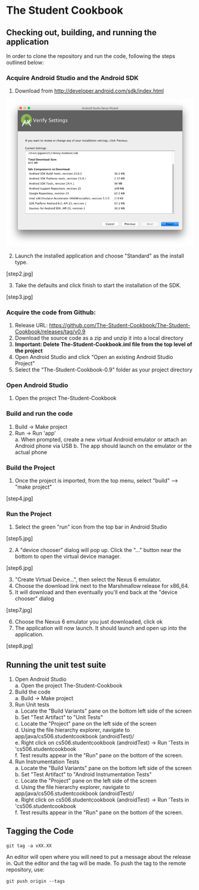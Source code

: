# The Student Cookbook

## Checking out, building, and running the application

In order to clone the repository and run the code, following the steps outlined below:

### Acquire Android Studio and the Android SDK  
  1. Download from http://developer.android.com/sdk/index.html  
  
  ![step1.jpg](https://raw.githubusercontent.com/The-Student-Cookbook/The-Student-Cookbook/master/doc-img/step3.jpg)
  
  2. Launch the installed application and choose "Standard" as the install type.  
  
  [step2.jpg]
  
  3. Take the defaults and click finish to start the installation of the SDK.
  
  [step3.jpg]
  
### Acquire the code from Github:  
  1. Release URL: https://github.com/The-Student-Cookbook/The-Student-Cookbook/releases/tag/v0.9    
  2. Download the source code as a zip and unzip it into a local directory  
  3. **Important: Delete The-Student-Cookbook.iml file from the top level of the project**  
  4. Open Android Studio and click "Open an existing Android Studio Project"  
  5. Select the "The-Student-Cookbook-0.9" folder as your project directory  

### Open Android Studio  
  1. Open the project The-Student-Cookbook  

### Build and run the code  
  1. Build -> Make project  
  2. Run -> Run 'app'  
    a. When prompted, create a new virtual Android emulator or attach an Android phone via USB
    b. The app should launch on the emulator or the actual phone

### Build the Project
  1. Once the project is imported, from the top menu, select "build" --> "make project"
  
  [step4.jpg]
  
### Run the Project
  1. Select the green "run" icon from the top bar in Android Studio
  
  [step5.jpg]
  
  2. A "device chooser" dialog will pop up.  Click the "..." button near the bottom to open the virtual device manager.
  
  [step6.jpg]
  
  3. "Create Virtual Device...", then select the Nexus 6 emulator.
  4. Choose the download link next to the Marshmallow release for x86_64.  
  5. It will download and then eventually you'll end back at the "device chooser" dialog
  
  [step7.jpg]
  
  6. Choose the Nexus 6 emulator you just downloaded, click ok
  7. The application will now launch.  It should launch and open up into the application.
  
  [step8.jpg]

## Running the unit test suite

1. Open Android Studio  
  a. Open the project The-Student-Cookbook  
2. Build the code  
  a. Build -> Make project  
3. Run Unit tests  
  a. Locate the "Build Variants" pane on the bottom left side of the screen  
  b. Set "Test Artifact" to "Unit Tests"  
  c. Locate the "Project" pane on the left side of the screen  
  d. Using the file hierarchy explorer, navigate to app/java/cs506.studentcookbook (androidTest)/  
  e. Right click on cs506.studentcookbook (androidTest) -> Run 'Tests in 'cs506.studentcookbook  
  f. Test results appear in the "Run" pane on the bottom of the screen.   
4. Run Instrumentation Tests    
  a. Locate the "Build Variants" pane on the bottom left side of the screen   
  b. Set "Test Artifact" to "Android Instrumentation Tests"  
  c. Locate the "Project" pane on the left side of the screen  
  d. Using the file hierarchy explorer, navigate to app/java/cs506.studentcookbook (androidTest)/  
  e. Right click on cs506.studentcookbook (androidTest) -> Run 'Tests in 'cs506.studentcookbook  
  f. Test results appear in the "Run" pane on the bottom of the screen.  

## Tagging the Code
```
git tag -a vXX.XX
```

An editor will open where you will need to put a message about the release in.
Quit the editor and the tag will be made.
To push the tag to the remote repository, use:
```
git push origin --tags
``` 
